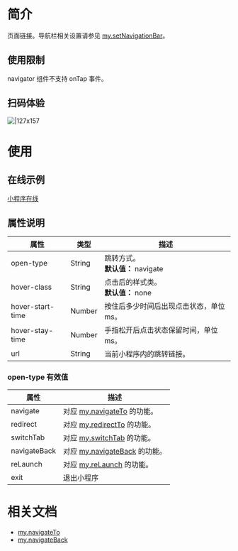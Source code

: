 
# 简介
页面链接。导航栏相关设置请参见 [my.setNavigationBar](https://opendocs.alipay.com/mini/api/xwq8e6)。

## 使用限制
navigator 组件不支持 onTap 事件。

## 扫码体验
![|127x157](https://gw.alipayobjects.com/zos/skylark/f5c228d3-46e1-42d2-bc00-bfb4f48b726c/2018/jpeg/b69413a4-6c07-40df-bf34-be32a4987946.jpeg#align=left&display=inline&height=1906&margin=%5Bobject%20Object%5D&originHeight=1906&originWidth=1540&status=done&style=none&width=127)

# 使用

## 在线示例

[小程序在线](https://opendocs.alipay.com/openbox/mini/opendocs/basic-component?view=preview&defaultPage=pages/navigator/index&defaultOpenedFiles=pages/navigator/index&theme=light)

## 属性说明
| **属性** | **类型** | **描述** |
| --- | --- | --- |
| open-type | String | 跳转方式。<br />**默认值：** navigate |
| hover-class | String | 点击后的样式类。<br />**默认值：** none |
| hover-start-time | Number | 按住后多少时间后出现点击状态，单位 ms。 |
| hover-stay-time | Number | 手指松开后点击状态保留时间，单位 ms。 |
| url | String | 当前小程序内的跳转链接。 |


###  open-type 有效值
| **属性** | **描述** |
| --- | --- |
| navigate | 对应 [my.navigateTo](/mini/api/zwi8gx) 的功能。 |
| redirect | 对应 [my.redirectTo](/mini/api/fh18ky) 的功能。 |
| switchTab | 对应 [my.switchTab](/mini/api/ui-tabbar) 的功能。 |
| navigateBack | 对应 [my.navigateBack](/mini/api/kc5zbx) 的功能。 |
| reLaunch | 对应 [my.reLaunch](/mini/api/hmn54z) 的功能。 |
| exit | 退出小程序 |



# 相关文档

- [my.navigateTo](https://opendocs.alipay.com/mini/api/zwi8gx)
- [my.navigateBack](https://opendocs.alipay.com/mini/api/kc5zbx)
